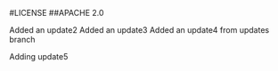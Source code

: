 #LICENSE
##APACHE 2.0

Added an update2
Added an update3
Added an update4 from updates branch

Adding update5
